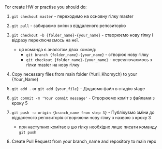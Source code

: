 For create HW or practise you should do:

1. `git checkout master` - переходимо на основну гілку master
2. `git pull` - забираємо зміни з віддаленого репозиторію
3. `git checkout -b {folder_name}-{your_name}` - 
створюємо нову гілку і відразу переключаємось на неї.
    * ця команда є аналогом двох команд:
        * `git branch {folder_name}-{your_name}` - створює нову гілку
        * `git checkout {folder_name}-{your_name}` - переключаємось з гілки master на нову гілку

4.  Copy necessary files from main folder (Yurii_Khomych) to your {Your_Name} 

5. `git add .` or `git add {your_file}` - Додаємо файл в стадію stage
6. `git commit -m 'Your commit message'` - Створюємо коміт з файлами з кроку 5
7. `git push -u origin {branch_name from step 3}` - Публікуємо зміни до 
віддаленого репозиторія створюючи нову гілку з назвою з кроку 3
    * при наступних комітах в цю гілку необхідно лише писати команду 
    `git push`

8. Create Pull Request from your branch_name and repository to main repo